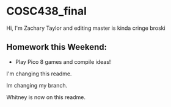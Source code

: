 # COSC438_final

Hi, I'm Zachary Taylor and editing master is kinda cringe broski

## Homework this Weekend: 
- Play Pico 8 games and compile ideas! 

I'm changing this readme. 

Im changing my branch. 

Whitney is now on this readme. 
